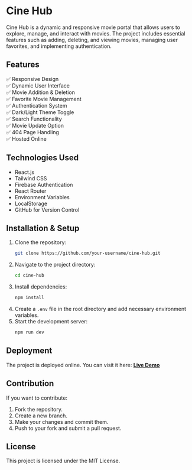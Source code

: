# Cine Hub

Cine Hub is a dynamic and responsive movie portal that allows users to explore, manage, and interact with movies. The project includes essential features such as adding, deleting, and viewing movies, managing user favorites, and implementing authentication. 

## Features

✅ Responsive Design  
✅ Dynamic User Interface  
✅ Movie Addition & Deletion  
✅ Favorite Movie Management  
✅ Authentication System  
✅ Dark/Light Theme Toggle  
✅ Search Functionality  
✅ Movie Update Option  
✅ 404 Page Handling  
✅ Hosted Online  

## Technologies Used

- React.js
- Tailwind CSS
- Firebase Authentication
- React Router
- Environment Variables
- LocalStorage
- GitHub for Version Control

## Installation & Setup

1. Clone the repository:
   ```sh
   git clone https://github.com/your-username/cine-hub.git
   ```
2. Navigate to the project directory:
   ```sh
   cd cine-hub
   ```
3. Install dependencies:
   ```sh
   npm install
   ```
4. Create a `.env` file in the root directory and add necessary environment variables.
5. Start the development server:
   ```sh
   npm run dev
   ```

## Deployment

The project is deployed online. You can visit it here: **[Live Demo](https://your-live-site.com)**

## Contribution

If you want to contribute:
1. Fork the repository.
2. Create a new branch.
3. Make your changes and commit them.
4. Push to your fork and submit a pull request.

## License

This project is licensed under the MIT License.

